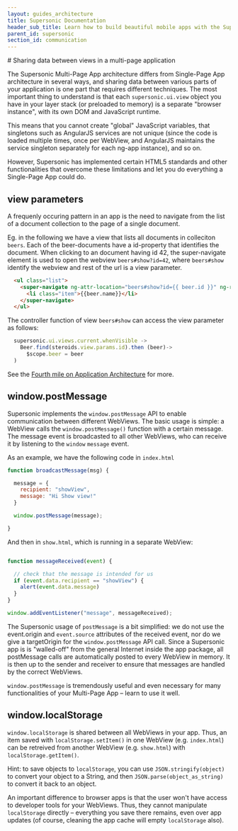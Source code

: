 ```yaml
---
layout: guides_architecture
title: Supersonic Documentation
header_sub_title: Learn how to build beautiful mobile apps with the Supersonic UI framework.
parent_id: supersonic
section_id: communication
---
```

<section class="docs-section" id="communication">
# Sharing data between views in a multi-page application

The Supersonic Multi-Page App architecture differs from Single-Page App architecture in several ways, and sharing data between various parts of your application is one part that requires different techniques. The most important thing to understand is that each `supersonic.ui.view` object you have in your layer stack (or preloaded to memory) is a separate "browser instance", with its own DOM and JavaScript runtime.

This means that you cannot create "global" JavaScript variables, that singletons such as AngularJS services are not unique (since the code is loaded multiple times, once per WebView, and AngularJS maintains the service singleton separately for each ng-app instance), and so on.

However, Supersonic has implemented certain HTML5 standards and other functionalities that overcome these limitations and let you do everything a Single-Page App could do.

## view parameters

A frequenly occuring pattern in an app is the need to navigate from the list of a document collection to the page of a single document.

Eg. in the following we have a view that lists all documents in colleciton `beers`. Each of the beer-documents have a id-property that identifies the document. When clicking to an document having id 42, the super-navigate element is used to open the webview `beers#show?id=42`, where `beers#show` identify the webview and rest of the url is a view parameter.

```html
  <ul class="list">
    <super-navigate ng-attr-location="beers#show?id={{ beer.id }}" ng-repeat="beer in beers">
      <li class="item">{{beer.name}}</li>
    </super-navigate>
  </ul>
```

The controller function of view `beers#show` can access the view parameter as follows:

```js
  supersonic.ui.views.current.whenVisible ->
    Beer.find(steroids.view.params.id).then (beer)->
      $scope.beer = beer
  )
```

See the [Fourth mile on Application Architecture][app-architecture-mile] for more.

## window.postMessage

Supersonic implements the `window.postMessage` API to enable communication between different WebViews. The basic usage is simple: a WebView calls the `window.postMessage()` function with a certain message. The message event is broadcasted to all other WebViews, who can receive it by listening to the `window` `message` event.

As an example, we have the following code in `index.html`

```js
function broadcastMessage(msg) {

  message = {
    recipient: "showView",
    message: "Hi Show view!"
  }

  window.postMessage(message);

}
```

And then in `show.html`, which is running in a separate WebView:

```js

function messageReceived(event) {

  // check that the message is intended for us
  if (event.data.recipient == "showView") {
    alert(event.data.message)
  }
}

window.addEventListener("message", messageReceived);
```

The Supersonic usage of `postMessage` is a bit simplified: we do not use the event.origin and `event.source` attributes of the received event, nor do we give a targetOrigin for the `window.postMessage` API call. Since a Supersonic app is is "walled-off" from the general Internet inside the app package, all postMessage calls are automatically posted to every WebView in memory. It is then up to the sender and receiver to ensure that messages are handled by the correct WebViews.

`window.postMessage` is tremendously useful and even necessary for many functionalities of your Multi-Page App – learn to use it well.

## window.localStorage

`window.localStorage` is shared between all WebViews in your app. Thus, an item saved with `localStorage.setItem()` in one WebView (e.g. `index.html`) can be retreived from another WebView (e.g. `show.html`) with `localStorage.getItem()`.

Hint: to save objects to `localStorage`, you can use `JSON.stringify(object)` to convert your object to a String, and then `JSON.parse(object_as_string)` to convert it back to an object.

An important difference to browser apps is that the user won't have access to developer tools for your WebViews. Thus, they cannot manipulate `localStorage` directly – everything you save there remains, even over app updates (of course, cleaning the app cache will empty `localStorage` also).


</section>

[app-architecture-mile]: /supersonic/tutorial/fourth-mile
